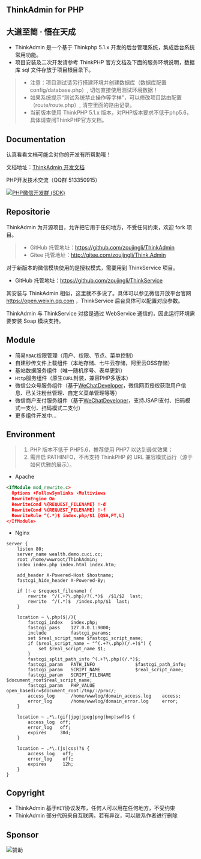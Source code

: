 ThinkAdmin for PHP
--
## 大道至简 · 悟在天成

* ThinkAdmin 是一个基于 Thinkphp 5.1.x 开发的后台管理系统，集成后台系统常用功能。
* 项目安装及二次开发请参考 ThinkPHP 官方文档及下面的服务环境说明，数据库 sql 文件存放于项目根目录下。
>* 注意：项目测试请另行搭建环境并创建数据库（数据库配置 config/database.php）, 切勿直接使用测试环境数据！
>* 如果系统提示“测试系统禁止操作等字样”，可以修改项目路由配置（route/route.php）, 清空里面的路由记录。
>* 当前版本使用 ThinkPHP 5.1.x 版本，对PHP版本要求不低于php5.6，具体请查阅ThinkPHP官方文档。


Documentation
--
认真看看文档可能会对你的开发有所帮助哦！

文档地址：[ThinkAdmin 开发文档](https://www.kancloud.cn/zoujingli/thinkadmin/content)


PHP开发技术交流（QQ群 513350915）

[![PHP微信开发群 (SDK)](http://pub.idqqimg.com/wpa/images/group.png)](http://shang.qq.com/wpa/qunwpa?idkey=ae25cf789dafbef62e50a980ffc31242f150bc61a61164458216dd98c411832a) 


Repositorie
--
 ThinkAdmin 为开源项目，允许把它用于任何地方，不受任何约束，欢迎 fork 项目。
>* GitHub 托管地址：https://github.com/zoujingli/ThinkAdmin
>* Gitee 托管地址：http://gitee.com/zoujingli/Think.Admin

对于新版本的微信模块使用的是授权模式，需要用到 ThinkService 项目。
* GitHub 托管地址：https://github.com/zoujingli/ThinkService

其安装与 ThinkAdmin 相似，这里就不多说了。具体可以参见微信开放平台官网
https://open.weixin.qq.com ，ThinkService 后台具体可以配置对应参数。

ThinkAdmin 与 ThinkService 对接是通过 WebService 通信的，因此运行环境需要安装 Soap 模块支持。


Module
--
* 简易`RBAC`权限管理（用户、权限、节点、菜单控制）
* 自建秒传文件上载组件（本地存储、七牛云存储，阿里云OSS存储）
* 基站数据服务组件（唯一随机序号、表单更新）
* `Http`服务组件（原生`CURL`封装，兼容PHP多版本）
* 微信公众号服务组件（基于[WeChatDeveloper](https://github.com/zoujingli/WeChatDeveloper)，微信网页授权获取用户信息、已关注粉丝管理、自定义菜单管理等等）
* 微信商户支付服务组件（基于[WeChatDeveloper](https://github.com/zoujingli/WeChatDeveloper)，支持JSAPI支付、扫码模式一支付、扫码模式二支付）
* 更多组件开发中...


Environment
---
>1. PHP 版本不低于 PHP5.6，推荐使用 PHP7 以达到最优效果；
>2. 需开启 PATHINFO，不再支持 ThinkPHP 的 URL 兼容模式运行（源于如何优雅的展示）。

* Apache

```xml
<IfModule mod_rewrite.c>
  Options +FollowSymlinks -Multiviews
  RewriteEngine On
  RewriteCond %{REQUEST_FILENAME} !-d
  RewriteCond %{REQUEST_FILENAME} !-f
  RewriteRule ^(.*)$ index.php/$1 [QSA,PT,L]
</IfModule>
```

* Nginx

```
server {
	listen 80;
	server_name wealth.demo.cuci.cc;
	root /home/wwwroot/ThinkAdmin;
	index index.php index.html index.htm;
	
	add_header X-Powered-Host $hostname;
	fastcgi_hide_header X-Powered-By;
	
	if (!-e $request_filename) {
		rewrite  ^/(.+?\.php)/?(.*)$  /$1/$2  last;
		rewrite  ^/(.*)$  /index.php/$1  last;
	}
	
	location ~ \.php($|/){
		fastcgi_index   index.php;
		fastcgi_pass    127.0.0.1:9000;
		include         fastcgi_params;
		set $real_script_name $fastcgi_script_name;
		if ($real_script_name ~ "^(.+?\.php)(/.+)$") {
			set $real_script_name $1;
		}
		fastcgi_split_path_info ^(.+?\.php)(/.*)$;
		fastcgi_param   PATH_INFO               $fastcgi_path_info;
		fastcgi_param   SCRIPT_NAME             $real_script_name;
		fastcgi_param   SCRIPT_FILENAME         $document_root$real_script_name;
		fastcgi_param   PHP_VALUE               open_basedir=$document_root:/tmp/:/proc/;
		access_log      /home/wwwlog/domain_access.log    access;
		error_log       /home/wwwlog/domain_error.log     error;
	}
	
	location ~ .*\.(gif|jpg|jpeg|png|bmp|swf)$ {
		access_log  off;
		error_log   off;
		expires     30d;
	}
	
	location ~ .*\.(js|css)?$ {
		access_log   off;
		error_log    off;
		expires      12h;
	}
}
```

Copyright
--
* ThinkAdmin 基于`MIT`协议发布，任何人可以用在任何地方，不受约束
* ThinkAdmin 部分代码来自互联网，若有异议，可以联系作者进行删除


Sponsor
--
![赞助](http://zoujingli.oschina.io/static/pay.png)